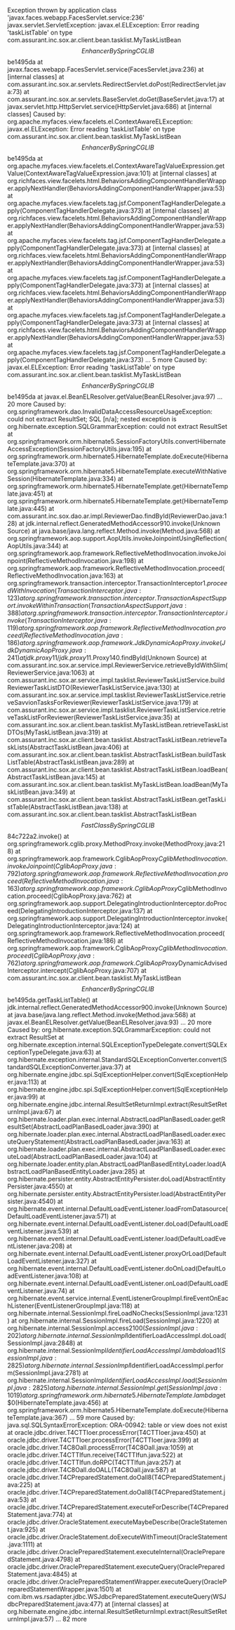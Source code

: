 Exception thrown by application class 'javax.faces.webapp.FacesServlet.service:236'
javax.servlet.ServletException: javax.el.ELException: Error reading 'taskListTable' on type com.assurant.inc.sox.ar.client.bean.tasklist.MyTaskListBean$$EnhancerBySpringCGLIB$$be1495da
at javax.faces.webapp.FacesServlet.service(FacesServlet.java:236)
at [internal classes]
at com.assurant.inc.sox.ar.servlets.RedirectServlet.doPost(RedirectServlet.java:73)
at com.assurant.inc.sox.ar.servlets.BaseServlet.doGet(BaseServlet.java:17)
at javax.servlet.http.HttpServlet.service(HttpServlet.java:686)
at [internal classes]
Caused by: org.apache.myfaces.view.facelets.el.ContextAwareELException: javax.el.ELException: Error reading 'taskListTable' on type com.assurant.inc.sox.ar.client.bean.tasklist.MyTaskListBean$$EnhancerBySpringCGLIB$$be1495da
at org.apache.myfaces.view.facelets.el.ContextAwareTagValueExpression.getValue(ContextAwareTagValueExpression.java:101)
at [internal classes]
at org.richfaces.view.facelets.html.BehaviorsAddingComponentHandlerWrapper.applyNextHandler(BehaviorsAddingComponentHandlerWrapper.java:53)
at org.apache.myfaces.view.facelets.tag.jsf.ComponentTagHandlerDelegate.apply(ComponentTagHandlerDelegate.java:373)
at [internal classes]
at org.richfaces.view.facelets.html.BehaviorsAddingComponentHandlerWrapper.applyNextHandler(BehaviorsAddingComponentHandlerWrapper.java:53)
at org.apache.myfaces.view.facelets.tag.jsf.ComponentTagHandlerDelegate.apply(ComponentTagHandlerDelegate.java:373)
at [internal classes]
at org.richfaces.view.facelets.html.BehaviorsAddingComponentHandlerWrapper.applyNextHandler(BehaviorsAddingComponentHandlerWrapper.java:53)
at org.apache.myfaces.view.facelets.tag.jsf.ComponentTagHandlerDelegate.apply(ComponentTagHandlerDelegate.java:373)
at [internal classes]
at org.richfaces.view.facelets.html.BehaviorsAddingComponentHandlerWrapper.applyNextHandler(BehaviorsAddingComponentHandlerWrapper.java:53)
at org.apache.myfaces.view.facelets.tag.jsf.ComponentTagHandlerDelegate.apply(ComponentTagHandlerDelegate.java:373)
at [internal classes]
at org.richfaces.view.facelets.html.BehaviorsAddingComponentHandlerWrapper.applyNextHandler(BehaviorsAddingComponentHandlerWrapper.java:53)
at org.apache.myfaces.view.facelets.tag.jsf.ComponentTagHandlerDelegate.apply(ComponentTagHandlerDelegate.java:373)
... 5 more
Caused by: javax.el.ELException: Error reading 'taskListTable' on type com.assurant.inc.sox.ar.client.bean.tasklist.MyTaskListBean$$EnhancerBySpringCGLIB$$be1495da
at javax.el.BeanELResolver.getValue(BeanELResolver.java:97)
... 20 more
Caused by: org.springframework.dao.InvalidDataAccessResourceUsageException: could not extract ResultSet; SQL [n/a]; nested exception is org.hibernate.exception.SQLGrammarException: could not extract ResultSet
at org.springframework.orm.hibernate5.SessionFactoryUtils.convertHibernateAccessException(SessionFactoryUtils.java:195)
at org.springframework.orm.hibernate5.HibernateTemplate.doExecute(HibernateTemplate.java:370)
at org.springframework.orm.hibernate5.HibernateTemplate.executeWithNativeSession(HibernateTemplate.java:334)
at org.springframework.orm.hibernate5.HibernateTemplate.get(HibernateTemplate.java:451)
at org.springframework.orm.hibernate5.HibernateTemplate.get(HibernateTemplate.java:445)
at com.assurant.inc.sox.dao.ar.impl.ReviewerDao.findById(ReviewerDao.java:128)
at jdk.internal.reflect.GeneratedMethodAccessor910.invoke(Unknown Source)
at java.base/java.lang.reflect.Method.invoke(Method.java:568)
at org.springframework.aop.support.AopUtils.invokeJoinpointUsingReflection(AopUtils.java:344)
at org.springframework.aop.framework.ReflectiveMethodInvocation.invokeJoinpoint(ReflectiveMethodInvocation.java:198)
at org.springframework.aop.framework.ReflectiveMethodInvocation.proceed(ReflectiveMethodInvocation.java:163)
at org.springframework.transaction.interceptor.TransactionInterceptor$1.proceedWithInvocation(TransactionInterceptor.java:123)
at org.springframework.transaction.interceptor.TransactionAspectSupport.invokeWithinTransaction(TransactionAspectSupport.java:388)
at org.springframework.transaction.interceptor.TransactionInterceptor.invoke(TransactionInterceptor.java:119)
at org.springframework.aop.framework.ReflectiveMethodInvocation.proceed(ReflectiveMethodInvocation.java:186)
at org.springframework.aop.framework.JdkDynamicAopProxy.invoke(JdkDynamicAopProxy.java:241)
at jdk.proxy11/jdk.proxy11.$Proxy140.findById(Unknown Source)
at com.assurant.inc.sox.ar.service.impl.ReviewerService.retrieveByIdWithSlim(ReviewerService.java:1063)
at com.assurant.inc.sox.ar.service.impl.tasklist.ReviewerTaskListService.buildReviewerTaskListDTO(ReviewerTaskListService.java:130)
at com.assurant.inc.sox.ar.service.impl.tasklist.ReviewerTaskListService.retrieveSavvionTasksForReviewer(ReviewerTaskListService.java:179)
at com.assurant.inc.sox.ar.service.impl.tasklist.ReviewerTaskListService.retrieveTaskListForReviewer(ReviewerTaskListService.java:35)
at com.assurant.inc.sox.ar.client.bean.tasklist.MyTaskListBean.retrieveTaskListDTOs(MyTaskListBean.java:319)
at com.assurant.inc.sox.ar.client.bean.tasklist.AbstractTaskListBean.retrieveTaskLists(AbstractTaskListBean.java:406)
at com.assurant.inc.sox.ar.client.bean.tasklist.AbstractTaskListBean.buildTaskListTable(AbstractTaskListBean.java:289)
at com.assurant.inc.sox.ar.client.bean.tasklist.AbstractTaskListBean.loadBean(AbstractTaskListBean.java:145)
at com.assurant.inc.sox.ar.client.bean.tasklist.MyTaskListBean.loadBean(MyTaskListBean.java:349)
at com.assurant.inc.sox.ar.client.bean.tasklist.AbstractTaskListBean.getTaskListTable(AbstractTaskListBean.java:138)
at com.assurant.inc.sox.ar.client.bean.tasklist.AbstractTaskListBean$$FastClassBySpringCGLIB$$84c722a2.invoke()
at org.springframework.cglib.proxy.MethodProxy.invoke(MethodProxy.java:218)
at org.springframework.aop.framework.CglibAopProxy$CglibMethodInvocation.invokeJoinpoint(CglibAopProxy.java:792)
at org.springframework.aop.framework.ReflectiveMethodInvocation.proceed(ReflectiveMethodInvocation.java:163)
at org.springframework.aop.framework.CglibAopProxy$CglibMethodInvocation.proceed(CglibAopProxy.java:762)
at org.springframework.aop.support.DelegatingIntroductionInterceptor.doProceed(DelegatingIntroductionInterceptor.java:137)
at org.springframework.aop.support.DelegatingIntroductionInterceptor.invoke(DelegatingIntroductionInterceptor.java:124)
at org.springframework.aop.framework.ReflectiveMethodInvocation.proceed(ReflectiveMethodInvocation.java:186)
at org.springframework.aop.framework.CglibAopProxy$CglibMethodInvocation.proceed(CglibAopProxy.java:762)
at org.springframework.aop.framework.CglibAopProxy$DynamicAdvisedInterceptor.intercept(CglibAopProxy.java:707)
at com.assurant.inc.sox.ar.client.bean.tasklist.MyTaskListBean$$EnhancerBySpringCGLIB$$be1495da.getTaskListTable()
at jdk.internal.reflect.GeneratedMethodAccessor900.invoke(Unknown Source)
at java.base/java.lang.reflect.Method.invoke(Method.java:568)
at javax.el.BeanELResolver.getValue(BeanELResolver.java:93)
... 20 more
Caused by: org.hibernate.exception.SQLGrammarException: could not extract ResultSet
at org.hibernate.exception.internal.SQLExceptionTypeDelegate.convert(SQLExceptionTypeDelegate.java:63)
at org.hibernate.exception.internal.StandardSQLExceptionConverter.convert(StandardSQLExceptionConverter.java:37)
at org.hibernate.engine.jdbc.spi.SqlExceptionHelper.convert(SqlExceptionHelper.java:113)
at org.hibernate.engine.jdbc.spi.SqlExceptionHelper.convert(SqlExceptionHelper.java:99)
at org.hibernate.engine.jdbc.internal.ResultSetReturnImpl.extract(ResultSetReturnImpl.java:67)
at org.hibernate.loader.plan.exec.internal.AbstractLoadPlanBasedLoader.getResultSet(AbstractLoadPlanBasedLoader.java:390)
at org.hibernate.loader.plan.exec.internal.AbstractLoadPlanBasedLoader.executeQueryStatement(AbstractLoadPlanBasedLoader.java:163)
at org.hibernate.loader.plan.exec.internal.AbstractLoadPlanBasedLoader.executeLoad(AbstractLoadPlanBasedLoader.java:104)
at org.hibernate.loader.entity.plan.AbstractLoadPlanBasedEntityLoader.load(AbstractLoadPlanBasedEntityLoader.java:285)
at org.hibernate.persister.entity.AbstractEntityPersister.doLoad(AbstractEntityPersister.java:4550)
at org.hibernate.persister.entity.AbstractEntityPersister.load(AbstractEntityPersister.java:4540)
at org.hibernate.event.internal.DefaultLoadEventListener.loadFromDatasource(DefaultLoadEventListener.java:571)
at org.hibernate.event.internal.DefaultLoadEventListener.doLoad(DefaultLoadEventListener.java:539)
at org.hibernate.event.internal.DefaultLoadEventListener.load(DefaultLoadEventListener.java:208)
at org.hibernate.event.internal.DefaultLoadEventListener.proxyOrLoad(DefaultLoadEventListener.java:327)
at org.hibernate.event.internal.DefaultLoadEventListener.doOnLoad(DefaultLoadEventListener.java:108)
at org.hibernate.event.internal.DefaultLoadEventListener.onLoad(DefaultLoadEventListener.java:74)
at org.hibernate.event.service.internal.EventListenerGroupImpl.fireEventOnEachListener(EventListenerGroupImpl.java:118)
at org.hibernate.internal.SessionImpl.fireLoadNoChecks(SessionImpl.java:1231)
at org.hibernate.internal.SessionImpl.fireLoad(SessionImpl.java:1220)
at org.hibernate.internal.SessionImpl.access$2100(SessionImpl.java:202)
at org.hibernate.internal.SessionImpl$IdentifierLoadAccessImpl.doLoad(SessionImpl.java:2848)
at org.hibernate.internal.SessionImpl$IdentifierLoadAccessImpl.lambda$load$1(SessionImpl.java:2825)
at org.hibernate.internal.SessionImpl$IdentifierLoadAccessImpl.perform(SessionImpl.java:2781)
at org.hibernate.internal.SessionImpl$IdentifierLoadAccessImpl.load(SessionImpl.java:2825)
at org.hibernate.internal.SessionImpl.get(SessionImpl.java:1019)
at org.springframework.orm.hibernate5.HibernateTemplate.lambda$get$0(HibernateTemplate.java:456)
at org.springframework.orm.hibernate5.HibernateTemplate.doExecute(HibernateTemplate.java:367)
... 59 more
Caused by: java.sql.SQLSyntaxErrorException: ORA-00942: table or view does not exist
at oracle.jdbc.driver.T4CTTIoer.processError(T4CTTIoer.java:450)
at oracle.jdbc.driver.T4CTTIoer.processError(T4CTTIoer.java:399)
at oracle.jdbc.driver.T4C8Oall.processError(T4C8Oall.java:1059)
at oracle.jdbc.driver.T4CTTIfun.receive(T4CTTIfun.java:522)
at oracle.jdbc.driver.T4CTTIfun.doRPC(T4CTTIfun.java:257)
at oracle.jdbc.driver.T4C8Oall.doOALL(T4C8Oall.java:587)
at oracle.jdbc.driver.T4CPreparedStatement.doOall8(T4CPreparedStatement.java:225)
at oracle.jdbc.driver.T4CPreparedStatement.doOall8(T4CPreparedStatement.java:53)
at oracle.jdbc.driver.T4CPreparedStatement.executeForDescribe(T4CPreparedStatement.java:774)
at oracle.jdbc.driver.OracleStatement.executeMaybeDescribe(OracleStatement.java:925)
at oracle.jdbc.driver.OracleStatement.doExecuteWithTimeout(OracleStatement.java:1111)
at oracle.jdbc.driver.OraclePreparedStatement.executeInternal(OraclePreparedStatement.java:4798)
at oracle.jdbc.driver.OraclePreparedStatement.executeQuery(OraclePreparedStatement.java:4845)
at oracle.jdbc.driver.OraclePreparedStatementWrapper.executeQuery(OraclePreparedStatementWrapper.java:1501)
at com.ibm.ws.rsadapter.jdbc.WSJdbcPreparedStatement.executeQuery(WSJdbcPreparedStatement.java:477)
at [internal classes]
at org.hibernate.engine.jdbc.internal.ResultSetReturnImpl.extract(ResultSetReturnImpl.java:57)
... 82 more
